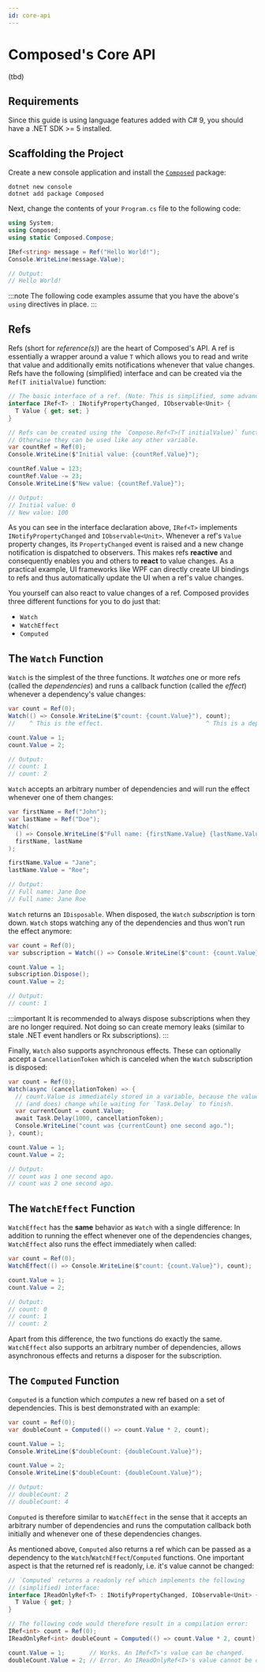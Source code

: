 ```yaml
---
id: core-api
---
```


# Composed's Core API

(tbd)


## Requirements

Since this guide is using language features added with C# 9, you should have a .NET SDK >= 5 installed.


## Scaffolding the Project

Create a new console application and install the [`Composed`](../packages/Composed/index.md) package:

```shell
dotnet new console
dotnet add package Composed
```

Next, change the contents of your `Program.cs` file to the following code:


```csharp
using System;
using Composed;
using static Composed.Compose;

IRef<string> message = Ref("Hello World!");
Console.WriteLine(message.Value);

// Output:
// Hello World!
```

:::note
The following code examples assume that you have the above's `using` directives in place.
:::


## Refs

Refs (short for *reference(s)*) are the heart of Composed's API.
A ref is essentially a wrapper around a value `T` which allows you to read and write that value
and additionally emits notifications whenever that value changes.
Refs have the following (simplified) interface and can be created via the `Ref(T initialValue)` function:

```csharp
// The basic interface of a ref. (Note: This is simplified, some advanced members are missing).
interface IRef<T> : INotifyPropertyChanged, IObservable<Unit> {
  T Value { get; set; }
}

// Refs can be created using the `Compose.Ref<T>(T initialValue)` function.
// Otherwise they can be used like any other variable.
var countRef = Ref(0);
Console.WriteLine($"Initial value: {countRef.Value}");

countRef.Value = 123;
countRef.Value -= 23;
Console.WriteLine($"New value: {countRef.Value}");

// Output:
// Initial value: 0
// New value: 100
```

As you can see in the interface declaration above, `IRef<T>` implements `INotifyPropertyChanged` and
`IObservable<Unit>`. Whenever a ref's `Value` property changes, its `PropertyChanged` event is raised
and a new change notification is dispatched to observers.
This makes refs **reactive** and consequently enables you and others to **react** to value changes.
As a practical example, UI frameworks like WPF can directly create UI bindings to refs and thus
automatically update the UI when a ref's value changes.

You yourself can also react to value changes of a ref. Composed provides three different functions
for you to do just that:

* `Watch`
* `WatchEffect`
* `Computed`


## The `Watch` Function

`Watch` is the simplest of the three functions. It *watches* one or more refs (called the
*dependencies*) and runs a callback function (called the *effect*) whenever a dependency's
value changes:

```csharp
var count = Ref(0);
Watch(() => Console.WriteLine($"count: {count.Value}"), count);
//    ^ This is the effect.                             ^ This is a dependency.

count.Value = 1;
count.Value = 2;

// Output:
// count: 1
// count: 2
```

`Watch` accepts an arbitrary number of dependencies and will run the effect whenever one of them changes:

```csharp
var firstName = Ref("John");
var lastName = Ref("Doe");
Watch(
  () => Console.WriteLine($"Full name: {firstName.Value} {lastName.Value}"),
  firstName, lastName
);

firstName.Value = "Jane";
lastName.Value = "Roe";

// Output:
// Full name: Jane Doe
// Full name: Jane Roe
```

`Watch` returns an `IDisposable`. When disposed, the `Watch` *subscription* is torn down.
`Watch` stops watching any of the dependencies and thus won't run the effect anymore:

```csharp
var count = Ref(0);
var subscription = Watch(() => Console.WriteLine($"count: {count.Value}"), count);

count.Value = 1;
subscription.Dispose();
count.Value = 2;

// Output:
// count: 1
```

:::important
It is recommended to always dispose subscriptions when they are no longer required.
Not doing so can create memory leaks (similar to stale .NET event handlers or Rx subscriptions).
:::

Finally, `Watch` also supports asynchronous effects. These can optionally accept a
`CancellationToken` which is canceled when the `Watch` subscription is disposed:

```csharp
var count = Ref(0);
Watch(async (cancellationToken) => {
  // count.Value is immediately stored in a variable, because the value can
  // (and does) change while waiting for `Task.Delay` to finish.
  var currentCount = count.Value;
  await Task.Delay(1000, cancellationToken);
  Console.WriteLine("count was {currentCount} one second ago.");
}, count);

count.Value = 1;
count.Value = 2;

// Output:
// count was 1 one second ago.
// count was 2 one second ago.
```


## The `WatchEffect` Function

`WatchEffect` has the **same** behavior as `Watch` with a single difference:
In addition to running the effect whenever one of the dependencies changes, `WatchEffect` also
runs the effect immediately when called:

```csharp
var count = Ref(0);
WatchEffect(() => Console.WriteLine($"count: {count.Value}"), count);

count.Value = 1;
count.Value = 2;

// Output:
// count: 0
// count: 1
// count: 2
```

Apart from this difference, the two functions do exactly the same. `WatchEffect` also supports an
arbitrary number of dependencies, allows asynchronous effects and returns a disposer for the
subscription.


## The `Computed` Function

`Computed` is a function which *computes* a new ref based on a set of dependencies.
This is best demonstrated with an example:

```csharp
var count = Ref(0);
var doubleCount = Computed(() => count.Value * 2, count);

count.Value = 1;
Console.WriteLine($"doubleCount: {doubleCount.Value}");

count.Value = 2;
Console.WriteLine($"doubleCount: {doubleCount.Value}");

// Output:
// doubleCount: 2
// doubleCount: 4
```

`Computed` is therefore similar to `WatchEffect` in the sense that it accepts an arbitrary number
of dependencies and runs the computation callback both initially and whenever one of these
dependencies changes.

As mentioned above, `Computed` also returns a ref which can be passed as a dependency to the
`Watch`/`WatchEffect`/`Computed` functions. One important aspect is that the returned ref is
readonly, i.e. it's value cannot be changed:

```csharp
// `Computed` returns a readonly ref which implements the following
// (simplified) interface:
interface IReadOnlyRef<T> : INotifyPropertyChanged, IObservable<Unit> {
  T Value { get; }
}

// The following code would therefore result in a compilation error:
IRef<int> count = Ref(0);
IReadOnlyRef<int> doubleCount = Computed(() => count.Value * 2, count);

count.Value = 1;       // Works. An IRef<T>'s value can be changed.
doubleCount.Value = 2; // Error. An IReadOnlyRef<T>'s value cannot be changed.
```
